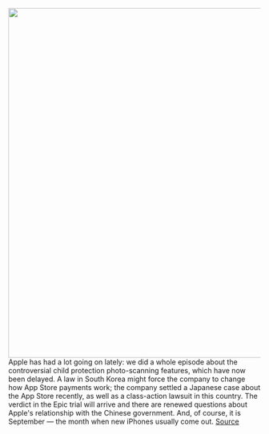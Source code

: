 <img src='https://cdn.vox-cdn.com/thumbor/ju2GH6xl4HDu9DR27QoFgqxpZ1o=/0x0:2040x1360/1200x675/filters:focal(857x517:1183x843)/cdn.vox-cdn.com/uploads/chorus_image/image/69824750/acstro_190902_apple_event_0006.0.0.jpg' width='700px' /><br/>
Apple has had a lot going on lately: we did a whole episode about the controversial child protection photo-scanning features, which have now been delayed. A law in South Korea might force the company to change how App Store payments work; the company settled a Japanese case about the App Store recently, as well as a class-action lawsuit in this country. The verdict in the Epic trial will arrive and there are renewed questions about Apple's relationship with the Chinese government. And, of course, it is September — the month when new iPhones usually come out.
<a href='https://www.theverge.com/22659497/apple-slack-organizing-zoe-schiffer-decoder-interview'> Source <a/>